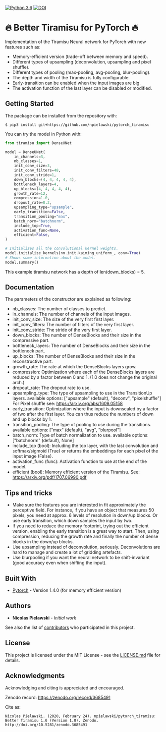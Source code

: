 [![Python 3.6](https://img.shields.io/badge/python-3.6-blue.svg)](https://www.python.org/downloads/release/python-360/) [![DOI](https://zenodo.org/badge/242668685.svg)](https://zenodo.org/badge/latestdoi/242668685)

# 🔥 Better Tiramisu for PyTorch 🔥

Implementation of the Tiramisu Neural network for PyTorch with new features such
as:
* Memory-efficient version (trade-off between memory and speed).
* Different types of upsampling (deconvolution, upsampling and pixel shuffle).
* Different types of pooling (max-pooling, avg-pooling, blur-pooling).
* The depth and width of the Tiramisu is fully configurable.
* Early-transition can be enabled when the input images are big.
* The activation function of the last layer can be disabled or modified.

## Getting Started

The package can be installed from the repository with:
```console
$ pip3 install git+https://github.com/npielawski/pytorch_tiramisu
```

You can try the model in Python with:
```py
from tiramisu import DenseUNet

model = DenseUNet(
    in_channels=3,
    nb_classes=1,
    init_conv_size=3,
    init_conv_filters=48,
    init_conv_stride=1,
    down_blocks=(4, 4, 4, 4, 4),
    bottleneck_layers=4,
    up_blocks=(4, 4, 4, 4, 4),
    growth_rate=12,
    compression=1.0,
    dropout_rate=0.2,
    upsampling_type="upsample",
    early_transition=False,
    transition_pooling="max",
    batch_norm="batchnorm",
    include_top=True,
    activation_func=None,
    efficient=False,
)

# Initializes all the convolutional kernel weights.
model.initialize_kernels(nn.init.kaiming_uniform_, conv=True)
# Shows some information about the model.
model.summary()
```

This example tiramisu network has a depth of len(down_blocks) = 5.


## Documentation

The parameters of the constructor are explained as following:
* nb_classes: The number of classes to predict.
* in_channels: The number of channels of the input images.
* init_conv_size: The size of the very first first layer.
* init_conv_filters: The number of filters of the very first layer.
* init_conv_stride: The stride of the very first layer.
* down_blocks: The number of DenseBlocks and their size in the
    compressive part.
* bottleneck_layers: The number of DenseBlocks and their size in the
    bottleneck part.
* up_blocks: The number of DenseBlocks and their size in the
    reconstructive part.
* growth_rate: The rate at which the DenseBlocks layers grow.
* compression: Optimization where each of the DenseBlocks layers are reduced
    by a factor between 0 and 1. (1.0 does not change the original arch.)
* dropout_rate: The dropout rate to use.
* upsampling_type: The type of upsampling to use in the TransitionUp layers.
    available options: ["upsample" (default), "deconv", "pixelshuffle"]
    For Pixel shuffle see: https://arxiv.org/abs/1609.05158
* early_transition: Optimization where the input is downscaled by a factor
    of two after the first layer. You can thus reduce the numbers of down
    and up blocks by 1.
* transition_pooling: The type of pooling to use during the transitions.
    available options: ["max" (default), "avg", "blurpool"]
* batch_norm: Type of batch normalization to use.
    available options: ["batchnorm" (default), None]
* include_top (bool): Including the top layer, with the last convolution
    and softmax/sigmoid (True) or returns the embeddings for each pixel
    of the input image (False).
* activation_func (func): Activation function to use at the end of the model.
* efficient (bool): Memory efficient version of the Tiramisu.
    See: https://arxiv.org/pdf/1707.06990.pdf


## Tips and tricks

* Make sure the features you are interested in fit approximately the perceptive field.
For instance, if you have an object that measures 50 pixels, you need at approx. 6
levels of resolution in down/up blocks. Or use early transition, which down samples
the input by two.
* If you need to reduce the memory footprint, trying out the efficient version,
enabling the early transition is a great way to start. Then, using compression,
reducing the growth rate and finally the number of dense blocks in the down/up blocks.
* Use upsampling instead of deconvolution, seriously. Deconvolutions are hard to
manage and create a lot of gridding artefacts.
* Use blurpooling if you want the neural network to be shift-invariant (good accuracy
even when shifting the input).

## Built With

* [Pytorch](https://pytorch.org/) - Version 1.4.0 (for memory efficient version)


## Authors

* **Nicolas Pielawski** - *Initial work*

See also the list of [contributors](https://github.com/npielawski/torch_tiramisu/contributors) who participated in this project.

## License

This project is licensed under the MIT License - see the [LICENSE.md](LICENSE.md) file for details.

## Acknowledgments

Acknowledging and citing is appreciated and encouraged.

Zenodo record: https://zenodo.org/record/3685491

Cite as:
```
Nicolas Pielawski. (2020, February 24). npielawski/pytorch_tiramisu: Better Tiramisu 1.0 (Version 1.0). Zenodo. http://doi.org/10.5281/zenodo.3685491
```